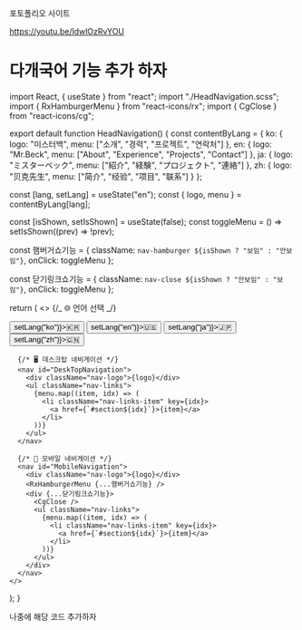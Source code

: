 포토폴리오 사이트

https://youtu.be/ldwlOzRvYOU

# 다개국어 기능 추가 하자

import React, { useState } from "react";
import "./HeadNavigation.scss";
import { RxHamburgerMenu } from "react-icons/rx";
import { CgClose } from "react-icons/cg";

export default function HeadNavigation() {
const contentByLang = {
ko: { logo: "미스터백", menu: ["소개", "경력", "프로젝트", "연락처"] },
en: { logo: "Mr.Beck", menu: ["About", "Experience", "Projects", "Contact"] },
ja: { logo: "ミスターベック", menu: ["紹介", "経験", "プロジェクト", "連絡"] },
zh: { logo: "贝克先生", menu: ["简介", "经验", "项目", "联系"] }
};

const [lang, setLang] = useState("en");
const { logo, menu } = contentByLang[lang];

const [isShown, setIsShown] = useState(false);
const toggleMenu = () => setIsShown((prev) => !prev);

const 햄버거쇼기능 = {
className: `nav-hamburger ${isShown ? "보임" : "안보임"}`,
onClick: toggleMenu
};

const 닫기링크쇼기능 = {
className: `nav-close ${isShown ? "안보임" : "보임"}`,
onClick: toggleMenu
};

return (
<>
{/_ 🌐 언어 선택 _/}
<div style={{ position: "fixed", top: 10, right: 10 }}>
<button onClick={() => setLang("ko")}>🇰🇷</button>
<button onClick={() => setLang("en")}>🇺🇸</button>
<button onClick={() => setLang("ja")}>🇯🇵</button>
<button onClick={() => setLang("zh")}>🇨🇳</button>
</div>

      {/* 🖥️ 데스크탑 네비게이션 */}
      <nav id="DeskTopNavigation">
        <div className="nav-logo">{logo}</div>
        <ul className="nav-links">
          {menu.map((item, idx) => (
            <li className="nav-links-item" key={idx}>
              <a href={`#section${idx}`}>{item}</a>
            </li>
          ))}
        </ul>
      </nav>

      {/* 📱 모바일 네비게이션 */}
      <nav id="MobileNavigation">
        <div className="nav-logo">{logo}</div>
        <RxHamburgerMenu {...햄버거쇼기능} />
        <div {...닫기링크쇼기능}>
          <CgClose />
          <ul className="nav-links">
            {menu.map((item, idx) => (
              <li className="nav-links-item" key={idx}>
                <a href={`#section${idx}`}>{item}</a>
              </li>
            ))}
          </ul>
        </div>
      </nav>
    </>

);
}

나중에 해당 코드 추가하자
